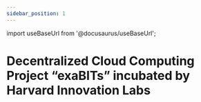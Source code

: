 ```yaml
---
sidebar_position: 1
---
```


import useBaseUrl from '@docusaurus/useBaseUrl';

# Decentralized Cloud Computing Project “exaBITs” incubated by Harvard Innovation Labs
